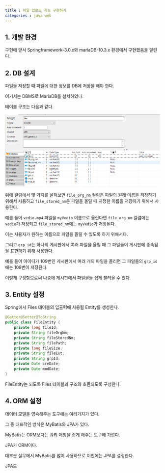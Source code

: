 ```yaml
---
title : 파일 업로드 기능 구현하기
categories : java web
---
```



## 1. 개발 환경

구현에 앞서 Springframework-3.0.x와 mariaDB-10.3.x 환경에서 구현했음을 알린다.

## 2. DB 설계

파일을 저장할 때 파일에 대한 정보를 DB에 저장을 해야 한다.

여기서는 DBMS로 MariaDB를 설치하였다. 

테이블 구조는 다음과 같다.

![file table](/assets/images/java/upload-file-table-structure.PNG)

위에 컬럼에서 몇 가지를 살펴보면 `file_org_nm` 컬럼은 파일의 원래 이름을 저장하기 위해서 사용하고 `file_stored_nm`은 파일을 올릴 때 지정한 이름을 저장하기 위해서 사용한다.

예를 들어 `vedio.mp4` 파일을 `myVedio` 이름으로 올린다면 `file_org_nm` 컬럼에는 `vedio`가 저장되고 `file_stored_nm`에는 `myVedio`가 저장된다.

이는 사용자가 원하는 이름으로 파일을 올릴 수 있도록 하기 위해서다.

그리고 `grp_id`는 하나의 게시판에서 여러 파일을 올릴 때 그 파일들이 게시판에 종속됨을 표한하기 위해 사용한다.

예를 들어 아이디가 109번인 게시판에서 여러 개의 파일을 올리면 그 파일들의 `grp_id`에는 109번이 저장된다.

이렇게 구성함으로써 나중에 게시판에서 파일을들 쉽게 불러올 수 있다.

## 3. Entity 설정

Spring에서 Files 테이블의 입출력에 사용될 Entity를 생성한다.

~~~java
@Getter@Setter@ToString
public class FileEntity {
	private long fileId;
	private String fileOrgNm;
	private String fileStoredNm;
	private String filePath;
	private long fileSize;
	private String fileExt;
	private String grpId;
	private Date creDate;
	private Date modDate;
}
~~~

FileEntity는 되도록 Files 테이블과 구조와 호환되도록 구성한다.


## 4. ORM 설정

데이터 모델을 영속해주는 도구에는 여러가지가 있다.

그 중 대표적인 방식은 MyBatis와 JPA가 있다. 

MyBatis는 ORM보다는 쿼리 매핑을 쉽게 해주는 도구에 가깝다. 

JPA가 ORM이다.

대부분 실무에서 MyBatis를 많이 사용하므로 이번에는 JPA를 설정한다. 

JPA도

















